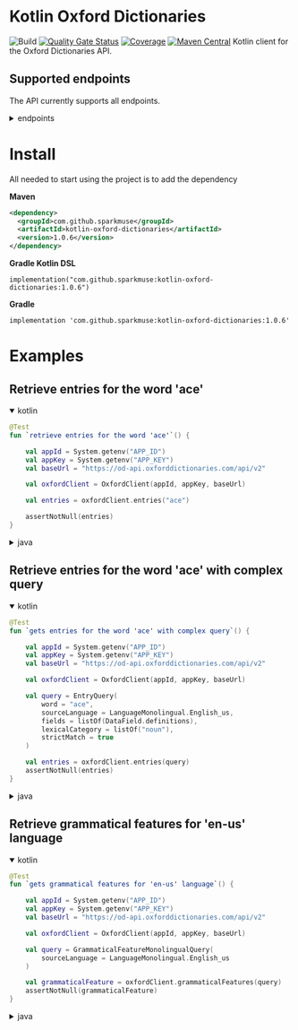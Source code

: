 # Kotlin Oxford Dictionaries
![Build](https://github.com/sparkmuse/kotlin-oxford-dictionaries/workflows/Build/badge.svg)
[![Quality Gate Status](https://sonarcloud.io/api/project_badges/measure?project=kotlin-oxford-dictionaries&metric=alert_status)](https://sonarcloud.io/dashboard?id=kotlin-oxford-dictionaries)
[![Coverage](https://sonarcloud.io/api/project_badges/measure?project=kotlin-oxford-dictionaries&metric=coverage)](https://sonarcloud.io/dashboard?id=kotlin-oxford-dictionaries)
[![Maven Central](https://img.shields.io/maven-central/v/com.github.sparkmuse/kotlin-oxford-dictionaries.svg)](https://maven-badges.herokuapp.com/maven-central/com.github.sparkmuse/kotlin-oxford-dictionaries)
Kotlin client for the Oxford Dictionaries API. 

## Supported endpoints

The API currently supports all endpoints.
<details>
<summary>endpoints</summary>
<p>

| Api                                                                              	| Supported? 	|
|----------------------------------------------------------------------------------	|:----------:	|
| /api/v2/entries/{source_lang}/{word_id}:                                         	|      ✅     	|
| /api/v2/lemmas/{source_lang}/{word_id}:                                          	|      ✅     	|
| /api/v2/translations/{source_lang_translate}/{target_lang_translate}/{word_id}:  	|      ✅     	|
| /api/v2/thesaurus/{lang}/{word_id}:                                              	|      ✅     	|
| /api/v2/sentences/{source_lang}/{word_id}:                                       	|      ✅     	|
| /api/v2/words/{source_lang}:                                                     	|      ✅     	|
| /api/v2/inflections/{source_lang}/{word_id}:                                    	|      ✅     	|
| __Search__                                                                      	|            	|
| /api/v2/search/translations/{source_lang_search}/{target_lang_search}:           	|      ✅     	|
| /api/v2/search/{source_lang}:                                                    	|      ✅     	|
| /api/v2/search/thesaurus/{source_lang}                                           	|      ✅     	|
| __Utility__                                                                      	|            	|
| /api/v2/domains/{source_lang}:                                                   	|      ✅     	|
| /api/v2/domains/{source_lang_domains}/{target_lang_domains}:                     	|      ✅     	|
| /api/v2/fields:                                                                  	|      ✅     	|
| /api/v2/fields/{endpoint}:                                                       	|      ✅     	|
| /api/v2/filters:                                                                 	|      ✅     	|
| /api/v2/filters/{endpoint}:                                                      	|      ✅     	|
| /api/v2/grammaticalFeatures/{source_lang}:                                       	|      ✅     	|
| /api/v2/grammaticalFeatures/{source_lang_grammatical}/{target_lang_grammatical}: 	|      ✅     	|
| /api/v2/languages:                                                               	|      ✅     	|
| /api/v2/lexicalCategories/{source_lang}:                                         	|      ✅     	|
| /api/v2/lexicalCategories/{source_lang_lexical}/{target_lang_lexical}:           	|      ✅     	|
| /api/v2/registers/{source_lang}:                                                 	|      ✅     	|
| /api/v2/registers/{source_lang_registers}/{target_lang_registers}:               	|      ✅     	|

</p>
</details>


# Install

All needed to start using the project is to add the dependency

**Maven** 
```xml
<dependency>
  <groupId>com.github.sparkmuse</groupId>
  <artifactId>kotlin-oxford-dictionaries</artifactId>
  <version>1.0.6</version>
</dependency>
```

**Gradle Kotlin DSL**
```shell script
implementation("com.github.sparkmuse:kotlin-oxford-dictionaries:1.0.6")
```

**Gradle**
```shell script
implementation 'com.github.sparkmuse:kotlin-oxford-dictionaries:1.0.6'
```
# Examples


## Retrieve entries for the word 'ace' ##

<details open>
<summary>kotlin</summary>
<p>

```kotlin
@Test
fun `retrieve entries for the word 'ace'`() {

    val appId = System.getenv("APP_ID")
    val appKey = System.getenv("APP_KEY")
    val baseUrl = "https://od-api.oxforddictionaries.com/api/v2"

    val oxfordClient = OxfordClient(appId, appKey, baseUrl)

    val entries = oxfordClient.entries("ace")

    assertNotNull(entries)
}
```

</p>
</details>

<details>
<summary>java</summary>
<p>

```java
@Test
@DisplayName("retrieve entries for the word 'ace'")
void entries() {

    String appId = System.getenv("APP_ID");
    String appKey = System.getenv("APP_KEY");
    String baseUrl = "https://od-api.oxforddictionaries.com/api/v2";

    OxfordClient oxfordClient = new OxfordClient(appId, appKey, baseUrl);

    RetrieveEntry entries = oxfordClient.entries("ace");

    assertNotNull(entries);
}
```

</p>
</details>



## Retrieve entries for the word 'ace' with complex query ##

<details open>
<summary>kotlin</summary>
<p>

```kotlin
@Test
fun `gets entries for the word 'ace' with complex query`() {

    val appId = System.getenv("APP_ID")
    val appKey = System.getenv("APP_KEY")
    val baseUrl = "https://od-api.oxforddictionaries.com/api/v2"

    val oxfordClient = OxfordClient(appId, appKey, baseUrl)

    val query = EntryQuery(
        word = "ace",
        sourceLanguage = LanguageMonolingual.English_us,
        fields = listOf(DataField.definitions),
        lexicalCategory = listOf("noun"),
        strictMatch = true
    )

    val entries = oxfordClient.entries(query)
    assertNotNull(entries)
}
```

</p>
</details>

<details>
<summary>java</summary>
<p>

```java
@Test
@DisplayName("gets entries for the word 'ace' with complex query")
void complexQueryEntries() {

    String appId = System.getenv("APP_ID");
    String appKey = System.getenv("APP_KEY");
    String baseUrl = "https://od-api.oxforddictionaries.com/api/v2";

    OxfordClient oxfordClient = new OxfordClient(appId, appKey, baseUrl);

    EntryQuery query = new EntryQuery(
            "ace",
            LanguageMonolingual.English_us,
            List.of(DataField.definitions),
            List.of(),
            List.of("noun"),
            List.of(),
            List.of(),
            true);
    RetrieveEntry entries = oxfordClient.entries(query);

    assertNotNull(entries);
}
```

</p>
</details>



## Retrieve grammatical features for 'en-us' language ## 

<details open>
<summary>kotlin</summary>
<p>

```kotlin
@Test
fun `gets grammatical features for 'en-us' language`() {

    val appId = System.getenv("APP_ID")
    val appKey = System.getenv("APP_KEY")
    val baseUrl = "https://od-api.oxforddictionaries.com/api/v2"

    val oxfordClient = OxfordClient(appId, appKey, baseUrl)

    val query = GrammaticalFeatureMonolingualQuery(
        sourceLanguage = LanguageMonolingual.English_us
    )

    val grammaticalFeature = oxfordClient.grammaticalFeatures(query)
    assertNotNull(grammaticalFeature)
}
```

</p>
</details>

<details>
<summary>java</summary>
<p>

```java
@Test
@DisplayName("gets grammatical features for 'en-us' language")
void grammaticalFeatures() {

    String appId = System.getenv("APP_ID");
    String appKey = System.getenv("APP_KEY");
    String baseUrl = "https://od-api.oxforddictionaries.com/api/v2";

    OxfordClient oxfordClient = new OxfordClient(appId, appKey, baseUrl);

    GrammaticalFeatureMonolingualQuery query =
            new GrammaticalFeatureMonolingualQuery(LanguageMonolingual.English_us);

    RetrieveGrammaticalFeature grammaticalFeature = oxfordClient.grammaticalFeatures(query);
    assertNotNull(grammaticalFeature);
}
```

</p>
</details>